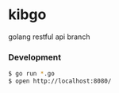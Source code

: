 # kibgo
golang restful api branch

### Development

```bash
$ go run *.go
$ open http://localhost:8080/
```